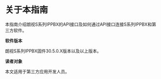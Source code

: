 # 关于本指南

本指南介绍朗视S系列IPPBX的API接口及如何通过API接口连接S系列IPPBX和第三方软件。

**软件版本**

朗视S系列IPPBX固件30.5.0.X版本以及以上版本。

**读者对象**

本文适用于第三方应用开发人员。

